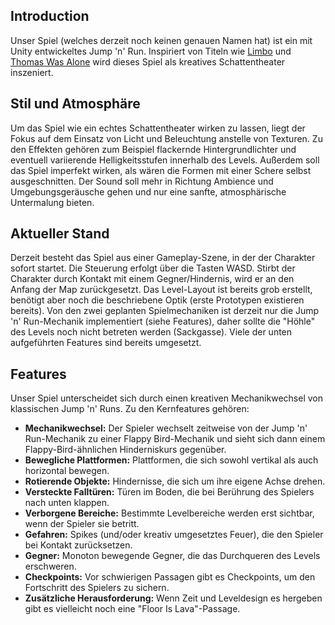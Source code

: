 ## Introduction
Unser Spiel (welches derzeit noch keinen genauen Namen hat) ist ein mit Unity entwickeltes Jump 'n' Run. Inspiriert von Titeln wie [Limbo](https://store.steampowered.com/app/48000/LIMBO/) und [Thomas Was Alone](https://store.steampowered.com/app/220780/Thomas_Was_Alone/) wird dieses Spiel als kreatives Schattentheater inszeniert.

## Stil und Atmosphäre
Um das Spiel wie ein echtes Schattentheater wirken zu lassen, liegt der Fokus auf dem Einsatz von Licht und Beleuchtung anstelle von Texturen. Zu den Effekten gehören zum Beispiel flackernde Hintergrundlichter und eventuell variierende Helligkeitsstufen innerhalb des Levels. Außerdem soll das Spiel imperfekt wirken, als wären die Formen mit einer Schere selbst ausgeschnitten. Der Sound soll mehr in Richtung Ambience und Umgebungsgeräusche gehen und nur eine sanfte, atmosphärische Untermalung bieten.

## Aktueller Stand
Derzeit besteht das Spiel aus einer Gameplay-Szene, in der der Charakter sofort startet. Die Steuerung erfolgt über die Tasten WASD. Stirbt der Charakter durch Kontakt mit einem Gegner/Hindernis, wird er an den Anfang der Map zurückgesetzt. Das Level-Layout ist bereits grob erstellt, benötigt aber noch die beschriebene Optik (erste Prototypen existieren bereits). Von den zwei geplanten Spielmechaniken ist derzeit nur die Jump 'n' Run-Mechanik implementiert (siehe Features), daher sollte die "Höhle" des Levels noch nicht betreten werden (Sackgasse). Viele der unten aufgeführten Features sind bereits umgesetzt.

## Features
Unser Spiel unterscheidet sich durch einen kreativen Mechanikwechsel von klassischen Jump 'n' Runs. Zu den Kernfeatures gehören:
- **Mechanikwechsel:** Der Spieler wechselt zeitweise von der Jump 'n' Run-Mechanik zu einer Flappy Bird-Mechanik und sieht sich dann einem Flappy-Bird-ähnlichen Hinderniskurs gegenüber.
- **Bewegliche Plattformen:** Plattformen, die sich sowohl vertikal als auch horizontal bewegen.
- **Rotierende Objekte:** Hindernisse, die sich um ihre eigene Achse drehen.
- **Versteckte Falltüren:** Türen im Boden, die bei Berührung des Spielers nach unten klappen.
- **Verborgene Bereiche:** Bestimmte Levelbereiche werden erst sichtbar, wenn der Spieler sie betritt.
- **Gefahren:** Spikes (und/oder kreativ umgesetztes Feuer), die den Spieler bei Kontakt zurücksetzen.
- **Gegner:** Monoton bewegende Gegner, die das Durchqueren des Levels erschweren.
- **Checkpoints:** Vor schwierigen Passagen gibt es Checkpoints, um den Fortschritt des Spielers zu sichern.
- **Zusätzliche Herausforderung:** Wenn Zeit und Leveldesign es hergeben gibt es vielleicht noch eine "Floor Is Lava"-Passage.
